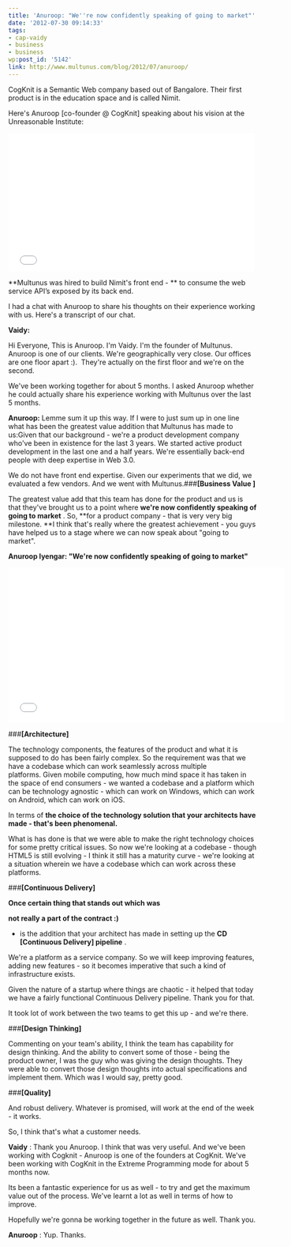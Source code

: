 ```yaml
---
title: 'Anuroop: "We''re now confidently speaking of going to market"'
date: '2012-07-30 09:14:33'
tags:
- cap-vaidy
- business
- business
wp:post_id: '5142'
link: http://www.multunus.com/blog/2012/07/anuroop/
---
```


CogKnit is a Semantic Web company based out of Bangalore. Their first product is in the education space and is called Nimit.

Here's Anuroop [co-founder @ CogKnit] speaking about his vision at the Unreasonable Institute:


<iframe src="//player.vimeo.com/video/13877812?title=0&amp;portrait=0" width="500" height="281" frameborder="0" allowfullscreen="allowfullscreen"></iframe>


**Multunus was hired to build Nimit's front end - **
to consume the web service API’s exposed by its back end.

I had a chat with Anuroop to share his thoughts on their experience working with us. Here's a transcript of our chat.


**Vaidy:**
 
Hi Everyone, This is Anuroop. I'm Vaidy. I'm the founder of Multunus. Anuroop is one of our clients. We're geographically very close. Our offices are one floor apart :).  They're actually on the first floor and we're on the second.


We've been working together for about 5 months. I asked Anuroop whether he could actually share his experience working with Multunus over the last 5 months.


**Anuroop:**
Lemme sum it up this way. If I were to just sum up in one line what has been the greatest value addition that Multunus has made to us:Given that our background - we're a product development company who've been in existence for the last 3 years. We started active product development in the last one and a half years. We're essentially back-end people with deep expertise in Web 3.0.


We do not have front end expertise. Given our experiments that we did, we evaluated a few vendors. And we went with Multunus.###**[Business Value
]**



The greatest value add that this team has done for the product and us is that they've brought us to a point where 
**we're now confidently speaking of going to market**
. So, 
**for a product company - that is very very big milestone. **I think that's really where the greatest achievement - you guys have helped us to a stage where we can now speak about "going to market".


**Anuroop Iyengar: "We're now confidently speaking of going to market"**


<iframe src="//www.youtube.com/embed/NAMGHISmWH8?rel=0" width="560" height="315" frameborder="0" allowfullscreen="allowfullscreen"></iframe>


###**[Architecture]**



The technology components, the features of the product and what it is supposed to do has been fairly complex. So the requirement was that we have a codebase which can work seamlessly across multiple platforms. Given mobile computing, how much mind space it has taken in the space of end consumers - we wanted a codebase and a platform which can be technology agnostic - which can work on Windows, which can work on Android, which can work on iOS. 


In terms of 
**the choice of the technology solution that your architects have made - that's been phenomenal.**


What is has done is that we were able to make the right technology choices for some pretty critical issues. So now we're looking at a codebase - though HTML5 is still evolving - I think it still has a maturity curve - we're looking at a situation wherein we have a codebase which can work across these platforms.


###**[Continuous Delivery]**



**Once certain thing that stands out which was**
 
**not really a part of the contract :)**
 - is the addition that your architect has made in setting up the 
**CD [Continuous Delivery] pipeline**
.


We're a platform as a service company. So we will keep improving features, adding new features - so it becomes imperative that such a kind of infrastructure exists.


Given the nature of a startup where things are chaotic - it helped that today we have a fairly functional Continuous Delivery pipeline. Thank you for that.


It took lot of work between the two teams to get this up - and we're there.


###**[Design Thinking]**



Commenting on your team's ability, I think the team has capability for design thinking. And the ability to convert some of those - being the product owner, I was the guy who was giving the design thoughts. They were able to convert those design thoughts into actual specifications and implement them. Which was I would say, pretty good.


###**[Quality]**



And robust delivery. Whatever is promised, will work at the end of the week - it works.


So, I think that's what a customer needs.


**Vaidy**
: 
Thank you Anuroop. I think that was very useful. And we've been working with Cogknit - Anuroop is one of the founders at CogKnit. We've been working with CogKnit in the Extreme Programming mode for about 5 months now.


Its been a fantastic experience for us as well - to try and get the maximum value out of the process. We've learnt a lot as well in terms of how to improve.


Hopefully we're gonna be working together in the future as well. Thank you.


**Anuroop**
: 
Yup. Thanks.
